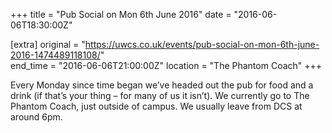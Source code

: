 +++
title = "Pub Social on Mon 6th June 2016"
date = "2016-06-06T18:30:00Z"

[extra]
original = "https://uwcs.co.uk/events/pub-social-on-mon-6th-june-2016-1474489118108/"    
end_time = "2016-06-06T21:00:00Z"
location = "The Phantom Coach"
+++

Every Monday since time began we’ve headed out the pub for food and a drink (if that’s your thing – for many of us it isn’t). We currently go to The Phantom Coach, just outside of campus. We usually leave from DCS at around 6pm.

